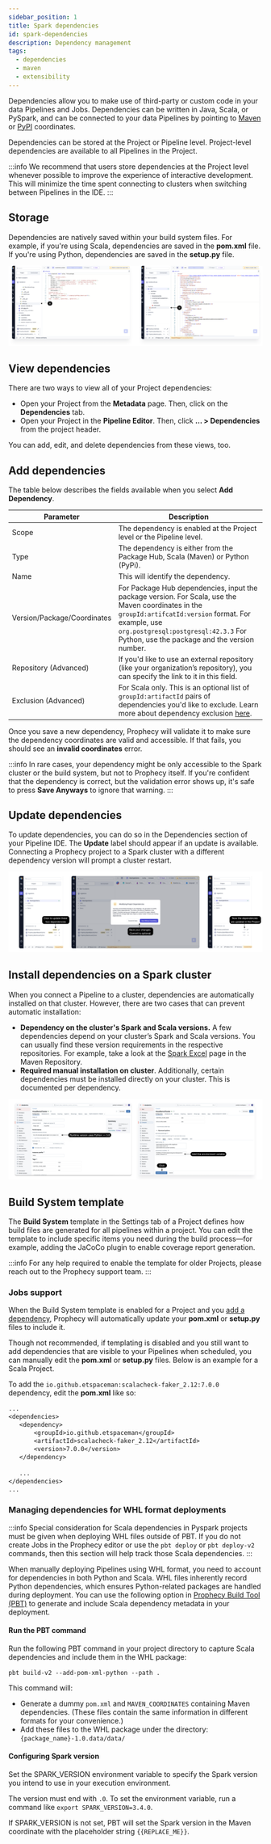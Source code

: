 ```yaml
---
sidebar_position: 1
title: Spark dependencies
id: spark-dependencies
description: Dependency management
tags:
  - dependencies
  - maven
  - extensibility
---
```


Dependencies allow you to make use of third-party or custom code in your data Pipelines and Jobs. Dependencies can be
written in Java, Scala, or PySpark, and can be connected to your data Pipelines by pointing
to [Maven](https://mvnrepository.com/) or [PyPI](https://pypi.org/) coordinates.

Dependencies can be stored at the Project or Pipeline level. Project-level dependencies are available to all Pipelines in the Project.

:::info
We recommend that users store dependencies at the Project level whenever possible to improve the experience of interactive development. This will minimize the time spent connecting to clusters when switching between Pipelines in the IDE.
:::

## Storage

Dependencies are natively saved within your build system files. For example, if you're using Scala, dependencies are saved in the
**pom.xml** file. If you're using Python, dependencies are saved in the **setup.py** file.

![Storage code for Scala and Python](img/dependencies-storage.png)

## View dependencies

There are two ways to view all of your Project dependencies:

- Open your Project from the **Metadata** page. Then, click on the **Dependencies** tab.
- Open your Project in the **Pipeline Editor**. Then, click **… > Dependencies** from the project header.

You can add, edit, and delete dependencies from these views, too.

## Add dependencies

The table below describes the fields available when you select **Add Dependency**.

| Parameter                   | Description                                                                                                                                                                                                                                                                             |
| --------------------------- | --------------------------------------------------------------------------------------------------------------------------------------------------------------------------------------------------------------------------------------------------------------------------------------- |
| Scope                       | The dependency is enabled at the Project level or the Pipeline level.                                                                                                                                                                                                                   |
| Type                        | The dependency is either from the Package Hub, Scala (Maven) or Python (PyPi).                                                                                                                                                                                                          |
| Name                        | This will identify the dependency.                                                                                                                                                                                                                                                      |
| Version/Package/Coordinates | For Package Hub dependencies, input the package version. For Scala, use the Maven coordinates in the `groupId:artifcatId:version` format. For example, use `org.postgresql:postgresql:42.3.3` For Python, use the package and the version number.                                       |
| Repository (Advanced)       | If you'd like to use an external repository (like your organization’s repository), you can specify the link to it in this field.                                                                                                                                                        |
| Exclusion (Advanced)        | For Scala only. This is an optional list of `groupId:artifactId` pairs of dependencies you'd like to exclude. Learn more about dependency exclusion [here](https://maven.apache.org/guides/introduction/introduction-to-optional-and-excludes-dependencies.html#dependency-exclusions). |

Once you save a new dependency, Prophecy will validate it to make sure the dependency coordinates are valid and accessible. If
that fails, you should see an **invalid coordinates** error.

:::info
In rare cases, your dependency might be only accessible to the Spark cluster or the build system, but not to Prophecy
itself. If you're confident that the dependency is correct, but the validation error shows up, it's safe to press **Save
Anyways** to ignore that warning.
:::

## Update dependencies

To update dependencies, you can do so in the Dependencies section of your Pipeline IDE. The **Update** label should appear if an update is available. Connecting a Prophecy project to a Spark cluster with a different dependency version will prompt a cluster restart.

![Update dependencies](./img/synth_0_2_proph_reqiuirements.png)

## Install dependencies on a Spark cluster

When you connect a Pipeline to a cluster, dependencies are automatically installed on that cluster. However, there are two cases that can prevent automatic installation:

- **Dependency on the cluster's Spark and Scala versions.** A few dependencies depend on your cluster’s Spark and Scala versions. You can usually find these version requirements in the respective repositories. For example, take a look at the [Spark Excel](https://mvnrepository.com/artifact/com.crealytics/spark-excel) page in the Maven Repository.
- **Required manual installation on cluster**. Additionally, certain dependencies must be installed directly on your cluster. This is documented per dependency.

![Update Spark cluster](./img/synth_0_1_requirements.png)

## Build System template

The **Build System** template in the Settings tab of a Project defines how build files are generated for all pipelines within a project. You can edit the template to include specific items you need during the build process—for example, adding the JaCoCo plugin to enable coverage report generation.

:::info
For any help required to enable the template for older Projects, please reach out to the Prophecy support team.
:::

### Jobs support

When the Build System template is enabled for a Project and you [add a dependency](#add-dependencies), Prophecy will automatically update your **pom.xml** or **setup.py** files to include it.

Though not recommended, if templating is disabled and you still want to add dependencies that are visible to your Pipelines when scheduled, you can manually edit the **pom.xml** or **setup.py** files. Below is an example for a Scala Project.

To add the `io.github.etspaceman:scalacheck-faker_2.12:7.0.0` dependency, edit the **pom.xml** like so:

```
...
<dependencies>
   <dependency>
       <groupId>io.github.etspaceman</groupId>
       <artifactId>scalacheck-faker_2.12</artifactId>
       <version>7.0.0</version>
   </dependency>

   ...
</dependencies>
...
```

### Managing dependencies for WHL format deployments

:::info
Special consideration for Scala dependencies in Pyspark projects must be given when deploying WHL files outside of PBT.
If you do not create Jobs in the Prophecy editor or use the `pbt deploy` or `pbt deploy-v2` commands, then this
section will help track those Scala dependencies.
:::

When manually deploying Pipelines using WHL format, you need to account for dependencies in both Python and Scala.
WHL files inherently record Python dependencies, which ensures Python-related packages are handled during deployment.
You can use the following option in [Prophecy Build Tool (PBT)](docs/ci-cd/prophecy-build-tool/prophecy-build-tool.md) to
generate and include Scala dependency metadata in your deployment.

#### Run the PBT command

Run the following PBT command in your project directory to capture Scala dependencies and include them in the WHL package:

```
pbt build-v2 --add-pom-xml-python --path .
```

This command will:

- Generate a dummy `pom.xml` and `MAVEN_COORDINATES` containing Maven dependencies.
  (These files contain the same information in different formats for your convenience.)
- Add these files to the WHL package under the directory: `{package_name}-1.0.data/data/`

#### Configuring Spark version

Set the SPARK_VERSION environment variable to specify the Spark version you intend to use in your execution environment.

The version must end with `.0`. To set the environment variable, run a command like `export SPARK_VERSION=3.4.0`.

If SPARK_VERSION is not set, PBT will set the Spark version in the Maven coordinate with the placeholder string `{{REPLACE_ME}}`.

